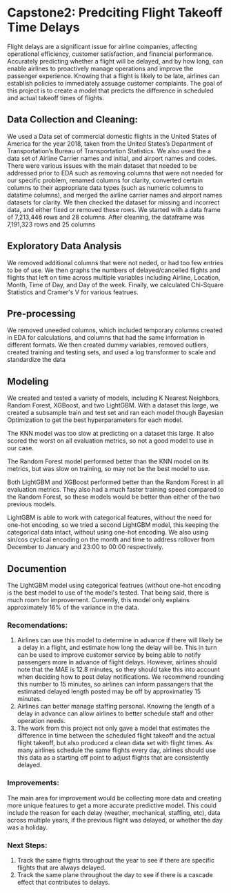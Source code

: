 # Capstone2: Predciting Flight Takeoff Time Delays
Flight delays are a significant issue for airline companies, affecting operational efficiency, customer satisfaction, and financial performance. Accurately predicting whether a flight will be delayed, and by how long, can enable airlines to proactively manage operations and improve the passenger experience. Knowing that a flight is likely to be late, airlines can establish policies to immediately assuage customer complaints. The goal of this project is to create a model that predicts the difference in scheduled and actual takeoff times of flights.

## Data Collection and Cleaning:
We used a Data set of commercial domestic flights in the United States of America for the year 2018, taken from the United States’s Department of Transportation’s Bureau of Transportation Statistics. We also used the a data set of Airline Carrier names and initial, and airport names and codes. There were various issues with the main dataset that needed to be addressed prior to EDA such as removing columns that were not needed for our specific problem, renamed columns for clarity, converted certain columns to their appropriate data types (such as numeric columns to datatime columns), and merged the airline carrier names and airport names datasets for clarity. We then checked the dataset for missing and incorrect data, and either fixed or removed these rows. We started with a data frame of 7,213,446 rows and 28 columns. After cleaning, the dataframe was 7,191,323 rows and 25 columns

## Exploratory Data Analysis
We removed additional columns that were not neded, or had too few entries to be of use. We then graphs the numbers of delayed/cancelled flights and flights that left on time across multiple variables including Airline, Location, Month, Time of Day, and Day of the week. Finally, we calculated Chi-Square Statistics and Cramer's V for various featrues.

## Pre-processing
We removed uneeded columns, which included temporary columns created in EDA for calculations, and columns that had the same information in different formats. We then created dummy variables, removed outliers, created training and testing sets, and used a log transformer to scale and standardize the data 

## Modeling
We created and tested a variety of models, including K Nearest Neighbors, Random Forest, XGBoost, and two LightGBM. With a dataset this large, we created a subsample train and test set and ran each model though Bayesian Optimization to get the best hyperparameters for each model. 

The KNN model was too slow at predicting on a dataset this large. It also scored the worst on all evaluation metrics, so not a good model to use in our case.

The Random Forest model performed better than the KNN model on its metrics, but was slow on training, so may not be the best model to use.

Both LightGBM and XGBoost performed better than the Random Forest in all evaluation metrics. They also had a much faster training speed compared to the Random Forest, so these models would be better than either of the two previous models.

LightGBM is able to work with categorical features, without the need for one-hot encoding, so we tried a second LightGBM model, this keeping the categorical data intact, without using one-hot encoding. We also using sin/cos cyclical encoding on the month and time to address rollover from December to January and 23:00 to 00:00 respectively.


## Documention
The LightGBM model using categorical featrues (without one-hot encoding is the best model to use of the model's tested. That being said, there is much room for improvement. Currently, this model only explains approximately 16% of the variance in the data.


### Recomendations:
1. Airlines can use this model to determine in advance if there will likely be a delay in a flight, and estimate how long the delay will be. This in turn can be used to improve customer service by being able to notify passengers more in advance of flight delays. However, airlines should note that the MAE is 12.8 minutes, so they should take this into account when deciding how to post delay notifications. We recommend rounding this number to 15 minutes, so airlines can inform passangers that the estimated delayed length posted may be off by approximatley 15 minutes.
2. Airlines can better manage staffing personal. Knowing the length of a delay in advance can allow airlines to better schedule staff and other operation needs.
3. The work from this project not only gave a model that estimates the difference in time between the scheduled flight takeoff and the actual flight takeoff, but also produced a clean data set with flight times. As many airlines schedule the same flights every day, airlines should use this data as a starting off point to adjust flights that are consistently delayed. 

### Improvements:
The main area for improvement would be collecting more data and creating more unique features to get a more accurate predictive model. This could include the reason for each delay (weather, mechanical, staffing, etc), data across multiple years, if the previous flight was delayed, or whether the day was a holiday. 

### Next Steps:
1. Track the same flights throughout the year to see if there are specific flights that are always delayed.
2. Track the same plane throughout the day to see if there is a cascade effect that contributes to delays. 
